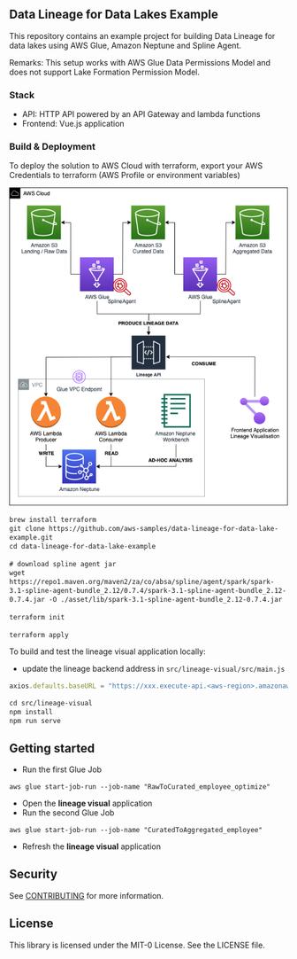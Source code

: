 ## Data Lineage for Data Lakes Example

This repository contains an example project for building Data Lineage for data lakes using AWS Glue, Amazon Neptune and Spline Agent.

Remarks: This setup works with AWS Glue Data Permissions Model and does not support Lake Formation Permission Model. 

### Stack
- API: HTTP API powered by an API Gateway and lambda functions
- Frontend: Vue.js application

### Build & Deployment
To deploy the solution to AWS Cloud with terraform, export your AWS Credentials to terraform (AWS Profile or environment variables)

![alt text](./asset/figure/architecture.png "Architecture Diagram")

  
```
brew install terraform
git clone https://github.com/aws-samples/data-lineage-for-data-lake-example.git
cd data-lineage-for-data-lake-example

# download spline agent jar
wget https://repo1.maven.org/maven2/za/co/absa/spline/agent/spark/spark-3.1-spline-agent-bundle_2.12/0.7.4/spark-3.1-spline-agent-bundle_2.12-0.7.4.jar -O ./asset/lib/spark-3.1-spline-agent-bundle_2.12-0.7.4.jar

terraform init

terraform apply
```

To build and test the lineage visual application locally:
- update the lineage backend address in `src/lineage-visual/src/main.js`
```javascript
axios.defaults.baseURL = "https://xxx.execute-api.<aws-region>.amazonaws.com/dev";
```

```shell
cd src/lineage-visual
npm install
npm run serve
```

## Getting started
- Run the first Glue Job
```shell
aws glue start-job-run --job-name "RawToCurated_employee_optimize"
```
- Open the **lineage visual** application
- Run the second Glue Job
```shell
aws glue start-job-run --job-name "CuratedToAggregated_employee"
```
- Refresh the **lineage visual** application

## Security

See [CONTRIBUTING](CONTRIBUTING.md#security-issue-notifications) for more information.

## License

This library is licensed under the MIT-0 License. See the LICENSE file.
